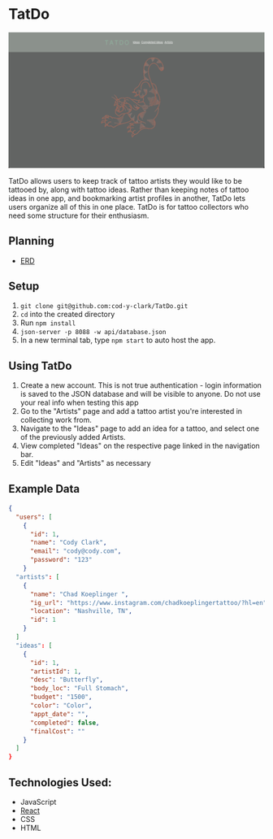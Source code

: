 # TatDo
![TatDo](TatDoREADME.png)

TatDo allows users to keep track of tattoo artists they would like to be tattooed by, along with tattoo ideas. Rather than keeping notes of tattoo ideas in one app, and bookmarking artist profiles in another, TatDo lets users organize all of this in one place. TatDo is for tattoo collectors who need some structure for their enthusiasm. 

## Planning
- [ERD](https://dbdiagram.io/d/6134dcc6825b5b0146f39bb3)

## Setup
1. `git clone git@github.com:cod-y-clark/TatDo.git`
1. `cd` into the created directory
1. Run `npm install`
1. `json-server -p 8088 -w api/database.json`
1. In a new terminal tab, type `npm start` to auto host the app.

## Using TatDo
1. Create a new account. This is not true authentication - login information is saved to the JSON database and will be visible to anyone. Do not use your real info when testing this app
1. Go to the "Artists" page and add a tattoo artist you're interested in collecting work from. 
1. Navigate to the "Ideas" page to add an idea for a tattoo, and select one of the previously added Artists. 
1. View completed "Ideas" on the respective page linked in the navigation bar. 
1. Edit "Ideas" and "Artists" as necessary

## Example Data
```json
{
  "users": [
    {
      "id": 1,
      "name": "Cody Clark",
      "email": "cody@cody.com",
      "password": "123"
    }
  "artists": [
    {
      "name": "Chad Koeplinger ",
      "ig_url": "https://www.instagram.com/chadkoeplingertattoo/?hl=en",
      "location": "Nashville, TN",
      "id": 1
    }
  ]
  "ideas": [
    {
      "id": 1,
      "artistId": 1,
      "desc": "Butterfly",
      "body_loc": "Full Stomach",
      "budget": "1500",
      "color": "Color",
      "appt_date": "",
      "completed": false,
      "finalCost": ""
    }
  ]
}
```

## Technologies Used: 
- JavaScript
- [React](https://reactjs.org/)
- CSS
- HTML
